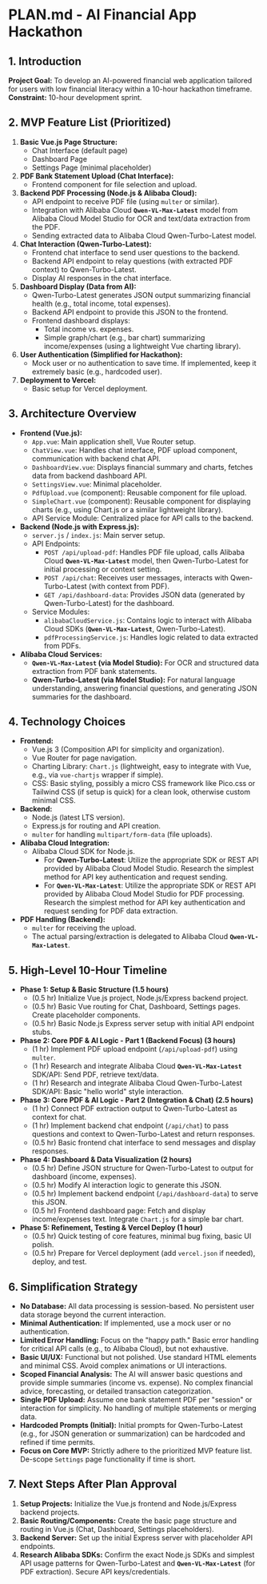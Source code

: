 # PLAN.md - AI Financial App Hackathon

## 1. Introduction

**Project Goal:** To develop an AI-powered financial web application tailored for users with low financial literacy within a 10-hour hackathon timeframe.
**Constraint:** 10-hour development sprint.

## 2. MVP Feature List (Prioritized)

1.  **Basic Vue.js Page Structure:**
    *   Chat Interface (default page)
    *   Dashboard Page
    *   Settings Page (minimal placeholder)
2.  **PDF Bank Statement Upload (Chat Interface):**
    *   Frontend component for file selection and upload.
3.  **Backend PDF Processing (Node.js & Alibaba Cloud):**
    *   API endpoint to receive PDF file (using `multer` or similar).
    *   Integration with Alibaba Cloud **`Qwen-VL-Max-Latest`** model from Alibaba Cloud Model Studio for OCR and text/data extraction from the PDF.
    *   Sending extracted data to Alibaba Cloud Qwen-Turbo-Latest model.
4.  **Chat Interaction (Qwen-Turbo-Latest):**
    *   Frontend chat interface to send user questions to the backend.
    *   Backend API endpoint to relay questions (with extracted PDF context) to Qwen-Turbo-Latest.
    *   Display AI responses in the chat interface.
5.  **Dashboard Display (Data from AI):**
    *   Qwen-Turbo-Latest generates JSON output summarizing financial health (e.g., total income, total expenses).
    *   Backend API endpoint to provide this JSON to the frontend.
    *   Frontend dashboard displays:
        *   Total income vs. expenses.
        *   Simple graph/chart (e.g., bar chart) summarizing income/expenses (using a lightweight Vue charting library).
6.  **User Authentication (Simplified for Hackathon):**
    *   Mock user or no authentication to save time. If implemented, keep it extremely basic (e.g., hardcoded user).
7.  **Deployment to Vercel:**
    *   Basic setup for Vercel deployment.

## 3. Architecture Overview

*   **Frontend (Vue.js):**
    *   `App.vue`: Main application shell, Vue Router setup.
    *   `ChatView.vue`: Handles chat interface, PDF upload component, communication with backend chat API.
    *   `DashboardView.vue`: Displays financial summary and charts, fetches data from backend dashboard API.
    *   `SettingsView.vue`: Minimal placeholder.
    *   `PdfUpload.vue` (component): Reusable component for file upload.
    *   `SimpleChart.vue` (component): Reusable component for displaying charts (e.g., using Chart.js or a similar lightweight library).
    *   API Service Module: Centralized place for API calls to the backend.
*   **Backend (Node.js with Express.js):**
    *   `server.js` / `index.js`: Main server setup.
    *   API Endpoints:
        *   `POST /api/upload-pdf`: Handles PDF file upload, calls Alibaba Cloud **`Qwen-VL-Max-Latest`** model, then Qwen-Turbo-Latest for initial processing or context setting.
        *   `POST /api/chat`: Receives user messages, interacts with Qwen-Turbo-Latest (with context from PDF).
        *   `GET /api/dashboard-data`: Provides JSON data (generated by Qwen-Turbo-Latest) for the dashboard.
    *   Service Modules:
        *   `alibabaCloudService.js`: Contains logic to interact with Alibaba Cloud SDKs (**`Qwen-VL-Max-Latest`**, Qwen-Turbo-Latest).
        *   `pdfProcessingService.js`: Handles logic related to data extracted from PDFs.
*   **Alibaba Cloud Services:**
    *   **`Qwen-VL-Max-Latest` (via Model Studio):** For OCR and structured data extraction from PDF bank statements.
    *   **Qwen-Turbo-Latest (via Model Studio):** For natural language understanding, answering financial questions, and generating JSON summaries for the dashboard.

## 4. Technology Choices

*   **Frontend:**
    *   Vue.js 3 (Composition API for simplicity and organization).
    *   Vue Router for page navigation.
    *   Charting Library: `Chart.js` (lightweight, easy to integrate with Vue, e.g., via `vue-chartjs` wrapper if simple).
    *   CSS: Basic styling, possibly a micro CSS framework like Pico.css or Tailwind CSS (if setup is quick) for a clean look, otherwise custom minimal CSS.
*   **Backend:**
    *   Node.js (latest LTS version).
    *   Express.js for routing and API creation.
    *   `multer` for handling `multipart/form-data` (file uploads).
*   **Alibaba Cloud Integration:**
    *   Alibaba Cloud SDK for Node.js.
        *   For **Qwen-Turbo-Latest**: Utilize the appropriate SDK or REST API provided by Alibaba Cloud Model Studio. Research the simplest method for API key authentication and request sending.
        *   For **`Qwen-VL-Max-Latest`**: Utilize the appropriate SDK or REST API provided by Alibaba Cloud Model Studio for PDF processing. Research the simplest method for API key authentication and request sending for PDF data extraction.
*   **PDF Handling (Backend):**
    *   `multer` for receiving the upload.
    *   The actual parsing/extraction is delegated to Alibaba Cloud **`Qwen-VL-Max-Latest`**.

## 5. High-Level 10-Hour Timeline

*   **Phase 1: Setup & Basic Structure (1.5 hours)**
    *   (0.5 hr) Initialize Vue.js project, Node.js/Express backend project.
    *   (0.5 hr) Basic Vue routing for Chat, Dashboard, Settings pages. Create placeholder components.
    *   (0.5 hr) Basic Node.js Express server setup with initial API endpoint stubs.
*   **Phase 2: Core PDF & AI Logic - Part 1 (Backend Focus) (3 hours)**
    *   (1 hr) Implement PDF upload endpoint (`/api/upload-pdf`) using `multer`.
    *   (1 hr) Research and integrate Alibaba Cloud **`Qwen-VL-Max-Latest`** SDK/API: Send PDF, retrieve text/data.
    *   (1 hr) Research and integrate Alibaba Cloud Qwen-Turbo-Latest SDK/API: Basic "hello world" style interaction.
*   **Phase 3: Core PDF & AI Logic - Part 2 (Integration & Chat) (2.5 hours)**
    *   (1 hr) Connect PDF extraction output to Qwen-Turbo-Latest as context for chat.
    *   (1 hr) Implement backend chat endpoint (`/api/chat`) to pass questions and context to Qwen-Turbo-Latest and return responses.
    *   (0.5 hr) Basic frontend chat interface to send messages and display responses.
*   **Phase 4: Dashboard & Data Visualization (2 hours)**
    *   (0.5 hr) Define JSON structure for Qwen-Turbo-Latest to output for dashboard (income, expenses).
    *   (0.5 hr) Modify AI interaction logic to generate this JSON.
    *   (0.5 hr) Implement backend endpoint (`/api/dashboard-data`) to serve this JSON.
    *   (0.5 hr) Frontend dashboard page: Fetch and display income/expenses text. Integrate `Chart.js` for a simple bar chart.
*   **Phase 5: Refinement, Testing & Vercel Deploy (1 hour)**
    *   (0.5 hr) Quick testing of core features, minimal bug fixing, basic UI polish.
    *   (0.5 hr) Prepare for Vercel deployment (add `vercel.json` if needed), deploy, and test.

## 6. Simplification Strategy

*   **No Database:** All data processing is session-based. No persistent user data storage beyond the current interaction.
*   **Minimal Authentication:** If implemented, use a mock user or no authentication.
*   **Limited Error Handling:** Focus on the "happy path." Basic error handling for critical API calls (e.g., to Alibaba Cloud), but not exhaustive.
*   **Basic UI/UX:** Functional but not polished. Use standard HTML elements and minimal CSS. Avoid complex animations or UI interactions.
*   **Scoped Financial Analysis:** The AI will answer basic questions and provide simple summaries (income vs. expense). No complex financial advice, forecasting, or detailed transaction categorization.
*   **Single PDF Upload:** Assume one bank statement PDF per "session" or interaction for simplicity. No handling of multiple statements or merging data.
*   **Hardcoded Prompts (Initial):** Initial prompts for Qwen-Turbo-Latest (e.g., for JSON generation or summarization) can be hardcoded and refined if time permits.
*   **Focus on Core MVP:** Strictly adhere to the prioritized MVP feature list. De-scope `Settings` page functionality if time is short.

## 7. Next Steps After Plan Approval

1.  **Setup Projects:** Initialize the Vue.js frontend and Node.js/Express backend projects.
2.  **Basic Routing/Components:** Create the basic page structure and routing in Vue.js (Chat, Dashboard, Settings placeholders).
3.  **Backend Server:** Set up the initial Express server with placeholder API endpoints.
4.  **Research Alibaba SDKs:** Confirm the exact Node.js SDKs and simplest API usage patterns for Qwen-Turbo-Latest and **`Qwen-VL-Max-Latest`** (for PDF extraction). Secure API keys/credentials.